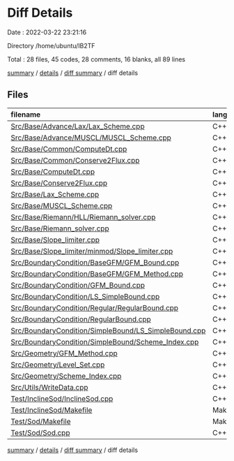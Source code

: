 # Diff Details

Date : 2022-03-22 23:21:16

Directory /home/ubuntu/IB2TF

Total : 28 files,  45 codes, 28 comments, 16 blanks, all 89 lines

[summary](results.md) / [details](details.md) / [diff summary](diff.md) / diff details

## Files
| filename | language | code | comment | blank | total |
| :--- | :--- | ---: | ---: | ---: | ---: |
| [Src/Base/Advance/Lax/Lax_Scheme.cpp](/Src/Base/Advance/Lax/Lax_Scheme.cpp) | C++ | 68 | 9 | 6 | 83 |
| [Src/Base/Advance/MUSCL/MUSCL_Scheme.cpp](/Src/Base/Advance/MUSCL/MUSCL_Scheme.cpp) | C++ | 112 | 0 | 7 | 119 |
| [Src/Base/Common/ComputeDt.cpp](/Src/Base/Common/ComputeDt.cpp) | C++ | 37 | 0 | 3 | 40 |
| [Src/Base/Common/Conserve2Flux.cpp](/Src/Base/Common/Conserve2Flux.cpp) | C++ | 32 | 0 | 4 | 36 |
| [Src/Base/ComputeDt.cpp](/Src/Base/ComputeDt.cpp) | C++ | -37 | 0 | -3 | -40 |
| [Src/Base/Conserve2Flux.cpp](/Src/Base/Conserve2Flux.cpp) | C++ | -32 | 0 | -4 | -36 |
| [Src/Base/Lax_Scheme.cpp](/Src/Base/Lax_Scheme.cpp) | C++ | -60 | -9 | -6 | -75 |
| [Src/Base/MUSCL_Scheme.cpp](/Src/Base/MUSCL_Scheme.cpp) | C++ | -112 | 0 | -7 | -119 |
| [Src/Base/Riemann/HLL/Riemann_solver.cpp](/Src/Base/Riemann/HLL/Riemann_solver.cpp) | C++ | 99 | 0 | 7 | 106 |
| [Src/Base/Riemann_solver.cpp](/Src/Base/Riemann_solver.cpp) | C++ | -99 | 0 | -7 | -106 |
| [Src/Base/Slope_limiter.cpp](/Src/Base/Slope_limiter.cpp) | C++ | -15 | 0 | 0 | -15 |
| [Src/Base/Slope_limiter/minmod/Slope_limiter.cpp](/Src/Base/Slope_limiter/minmod/Slope_limiter.cpp) | C++ | 15 | 0 | 0 | 15 |
| [Src/BoundaryCondition/BaseGFM/GFM_Bound.cpp](/Src/BoundaryCondition/BaseGFM/GFM_Bound.cpp) | C++ | 106 | 40 | 8 | 154 |
| [Src/BoundaryCondition/BaseGFM/GFM_Method.cpp](/Src/BoundaryCondition/BaseGFM/GFM_Method.cpp) | C++ | 110 | 29 | 7 | 146 |
| [Src/BoundaryCondition/GFM_Bound.cpp](/Src/BoundaryCondition/GFM_Bound.cpp) | C++ | -93 | -40 | -7 | -140 |
| [Src/BoundaryCondition/LS_SimpleBound.cpp](/Src/BoundaryCondition/LS_SimpleBound.cpp) | C++ | -110 | -2 | -8 | -120 |
| [Src/BoundaryCondition/Regular/RegularBound.cpp](/Src/BoundaryCondition/Regular/RegularBound.cpp) | C++ | 52 | 13 | 5 | 70 |
| [Src/BoundaryCondition/RegularBound.cpp](/Src/BoundaryCondition/RegularBound.cpp) | C++ | -49 | -13 | -5 | -67 |
| [Src/BoundaryCondition/SimpleBound/LS_SimpleBound.cpp](/Src/BoundaryCondition/SimpleBound/LS_SimpleBound.cpp) | C++ | 116 | 2 | 7 | 125 |
| [Src/BoundaryCondition/SimpleBound/Scheme_Index.cpp](/Src/BoundaryCondition/SimpleBound/Scheme_Index.cpp) | C++ | 63 | 0 | 4 | 67 |
| [Src/Geometry/GFM_Method.cpp](/Src/Geometry/GFM_Method.cpp) | C++ | -110 | -29 | -7 | -146 |
| [Src/Geometry/Level_Set.cpp](/Src/Geometry/Level_Set.cpp) | C++ | 10 | 0 | 2 | 12 |
| [Src/Geometry/Scheme_Index.cpp](/Src/Geometry/Scheme_Index.cpp) | C++ | -63 | 0 | -4 | -67 |
| [Src/Utils/WriteData.cpp](/Src/Utils/WriteData.cpp) | C++ | -31 | 33 | -2 | 0 |
| [Test/InclineSod/InclineSod.cpp](/Test/InclineSod/InclineSod.cpp) | C++ | -3 | -3 | 0 | -6 |
| [Test/InclineSod/Makefile](/Test/InclineSod/Makefile) | Makefile | 20 | 0 | 7 | 27 |
| [Test/Sod/Makefile](/Test/Sod/Makefile) | Makefile | 19 | 0 | 9 | 28 |
| [Test/Sod/Sod.cpp](/Test/Sod/Sod.cpp) | C++ | 0 | -2 | 0 | -2 |

[summary](results.md) / [details](details.md) / [diff summary](diff.md) / diff details